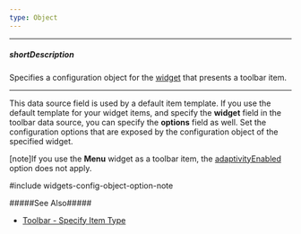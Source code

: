 ```yaml
---
type: Object
---
```

---
##### shortDescription
Specifies a configuration object for the [widget](/api-reference/10%20UI%20Widgets/dxToolbar/5%20Default%20Item%20Template/widget.md '/Documentation/ApiReference/UI_Widgets/dxToolbar/Default_Item_Template/#widget') that presents a toolbar item.

---
This data source field is used by a default item template. If you use the default template for your widget items, and specify the **widget** field in the toolbar data source, you can specify the **options** field as well. Set the configuration options that are exposed by the configuration object of the specified widget.

[note]If you use the **Menu** widget as a toolbar item, the [adaptivityEnabled](/api-reference/10%20UI%20Widgets/dxMenu/1%20Configuration/adaptivityEnabled.md '/Documentation/ApiReference/UI_Widgets/dxMenu/Configuration/#adaptivityEnabled') option does not apply.

#include widgets-config-object-option-note

#####See Also#####
- [Toolbar - Specify Item Type](/concepts/05%20Widgets/Toolbar/05%20Specify%20Item%20Type.md '/Documentation/Guide/Widgets/Toolbar/Specify_Item_Type/')